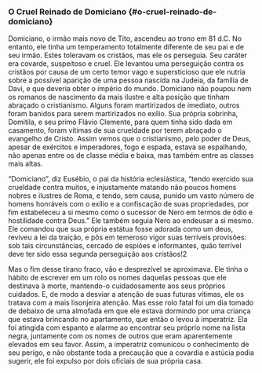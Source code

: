 ### O Cruel Reinado de Domiciano {#o-cruel-reinado-de-domiciano}

Domiciano, o irmão mais novo de Tito, ascendeu ao trono em 81 d.C. No entanto, ele tinha um temperamento totalmente diferente de seu pai e de seu irmão. Estes toleravam os cristãos, mas ele os perseguia. Seu caráter era covarde, suspeitoso e cruel. Ele levantou uma perseguição contra os cristãos por causa de um certo temor vago e supersticioso que ele nutria sobre a possível aparição de uma pessoa nascida na Judeia, da família de Davi, e que deveria obter o império do mundo. Domiciano não poupou nem os romanos de nascimento da mais ilustre e alta posição que tinham abraçado o cristianismo. Alguns foram martirizados de imediato, outros foram banidos para serem martirizados no exílio. Sua própria sobrinha, Domitila, e seu primo Flávio Clemente, para quem tinha sido dada em casamento, foram vítimas de sua crueldade por terem abraçado o evangelho de Cristo. Assim vemos que o cristianismo, pelo poder de Deus, apesar de exércitos e imperadores, fogo e espada, estava se espalhando, não apenas entre os de classe média e baixa, mas também entre as classes mais altas.

“Domiciano”, diz Eusébio, o pai da história eclesiástica, “tendo exercido sua crueldade contra muitos, e injustamente matando não poucos homens nobres e ilustres de Roma, e tendo, sem causa, punido um vasto número de homens honráveis com o exílio e a confiscação de suas propriedades, por fim estabeleceu a si mesmo como o sucessor de Nero em termos de ódio e hostilidade contra Deus.” Ele também seguia Nero ao endeusar a si mesmo. Ele comandou que sua própria estátua fosse adorada como um deus, reviveu a lei da traição, e pôs em temeroso vigor suas terríveis provisões: sob tais circunstâncias, cercado de espiões e informantes, quão terrível deve ter sido essa segunda perseguição aos cristãos!2

Mas o fim desse tirano fraco, vão e desprezível se aproximava. Ele tinha o hábito de escrever em um rolo os nomes daquelas pessoas que ele destinava à morte, mantendo-o cuidadosamente aos seus próprios cuidados. E, de modo a desviar a atenção de suas futuras vítimas, ele os tratava com a mais lisonjeira atenção. Mas esse rolo fatal foi um dia tomado de debaixo de uma almofada em que ele estava dormindo por uma criança que estava brincando no apartamento, que então o levou à imperatriz. Ela foi atingida com espanto e alarme ao encontrar seu próprio nome na lista negra, juntamente com os nomes de outros que eram aparentemente elevados em seu favor. Assim, a imperatriz comunicou o conhecimento de seu perigo, e não obstante toda a precaução que a covardia e astúcia podia sugerir, ele foi expulso por dois oficiais de sua própria casa.